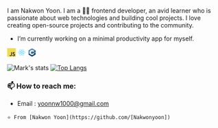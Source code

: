 I am Nakwon Yoon. I am a 👨‍💻 frontend developer, an avid learner who is passionate about web technologies and building cool projects. I love creating open-source projects and contributing to the community.
- I’m currently working on a minimal productivity app for myself. 



<code><img height="20" src="https://raw.githubusercontent.com/github/explore/80688e429a7d4ef2fca1e82350fe8e3517d3494d/topics/javascript/javascript.png"></code>
<code><img height="20" src="https://raw.githubusercontent.com/github/explore/80688e429a7d4ef2fca1e82350fe8e3517d3494d/topics/react/react.png"></code>
<code><img height="20" src="https://raw.githubusercontent.com/github/explore/80688e429a7d4ef2fca1e82350fe8e3517d3494d/topics/cpp/cpp.png"></code>



![Mark's stats](https://github-readme-stats.vercel.app/api?username=nakwonyoon&show_icons=true&count_private=true&hide=stars&include_all_commits=true&theme=buefy)
[![Top Langs](https://github-readme-stats.vercel.app/api/top-langs/?username=nakwonyoon&layout=compact)](https://github.com/nakwonyoon/github-readme-stats)


### 📫 How to reach me:
- Email : yoonnw1000@gmail.com


`⭐️ From [Nakwon Yoon](https://github.com/[Nakwonyoon])`
